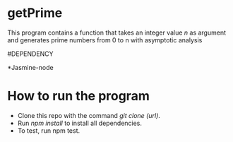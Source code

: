# getPrime
This program contains a function that takes an integer value *n* as argument and generates prime numbers from 0 to n with asymptotic analysis
</br>

#DEPENDENCY</br>

*Jasmine-node
</br>
# How to run the program
* Clone this repo with the command <i>git clone (url)</i>.
* Run <i>npm install</i> to install all dependencies.
* To test, run npm test.

